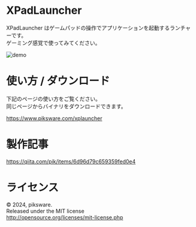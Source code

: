 # XPadLauncher

XPadLauncher はゲームパッドの操作でアプリケーションを起動するランチャーです。  
ゲーミング感覚で使ってみてください。

![demo](https://github.com/user-attachments/assets/2216a671-cdf9-4abf-b21b-0110627d5ee7)


# 使い方 / ダウンロード

下記のページの使い方をご覧ください。  
同じページからバイナリをダウンロードできます。 

https://www.piksware.com/xplauncher

# 製作記事

https://qiita.com/pik/items/6d96d79c659359fed0e4

# ライセンス
© 2024, piksware.  
Released under the MIT license  
http://opensource.org/licenses/mit-license.php  
